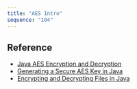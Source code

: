 ```yaml
---
title: "AES Intro"
sequence: "104"
---
```



## Reference

- [Java AES Encryption and Decryption](https://www.baeldung.com/java-aes-encryption-decryption)
- [Generating a Secure AES Key in Java](https://www.baeldung.com/java-secure-aes-key)
- [Encrypting and Decrypting Files in Java](https://www.baeldung.com/java-cipher-input-output-stream)
